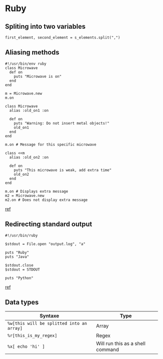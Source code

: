 # Ruby

## Spliting into two variables

```
first_element, second_element = s_elements.split(",")
```

## Aliasing methods

```
#!/usr/bin/env ruby
class Microwave
  def on
    puts "Microwave is on"
  end
end

m = Microwave.new
m.on

class Microwave
  alias :old_on1 :on

  def on
    puts "Warning: Do not insert metal objects!"
    old_on1
  end
end

m.on # Message for this specific microwave

class <<m
  alias :old_on2 :on

  def on
    puts "This microwave is weak, add extra time"
    old_on2
  end
end

m.on # Displays extra message
m2 = Microwave.new
m2.on # Does not display extra message
```

[ref](http://ruby.about.com/od/rubyfeatures/a/aliasing.htm)

## Redirecting standard output

```
#!/usr/bin/ruby

$stdout = File.open "output.log", "a"

puts "Ruby"
puts "Java"

$stdout.close
$stdout = STDOUT

puts "Python"
```

[ref](http://zetcode.com/lang/rubytutorial/io/)

## Data types

Syntaxe|Type
-------|----
`%w[this will be splitted into an array]`|Array
`%r[this_is_my_regex]`|Regex
`%x[ echo 'hi' ]`|Will run this as a shell command